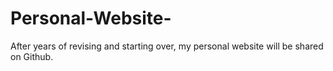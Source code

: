 # Personal-Website-
After years of revising and starting over, my personal website will be shared on Github.
